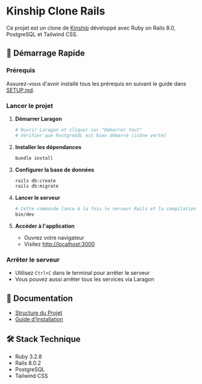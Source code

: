 # Kinship Clone Rails

Ce projet est un clone de [Kinship](https://www.kinshipedu.fr/) développé avec Ruby on Rails 8.0, PostgreSQL et Tailwind CSS.

## 🚀 Démarrage Rapide

### Prérequis
Assurez-vous d'avoir installé tous les prérequis en suivant le guide dans [SETUP.md](SETUP.md).

### Lancer le projet

1. **Démarrer Laragon**
   ```bash
   # Ouvrir Laragon et cliquer sur "Démarrer tout"
   # Vérifier que PostgreSQL est bien démarré (icône verte)
   ```

2. **Installer les dépendances**
   ```bash
   bundle install
   ```

3. **Configurer la base de données**
   ```bash
   rails db:create
   rails db:migrate
   ```

4. **Lancer le serveur**
   ```bash
   # Cette commande lance à la fois le serveur Rails et la compilation Tailwind
   bin/dev
   ```

5. **Accéder à l'application**
   - Ouvrez votre navigateur
   - Visitez [http://localhost:3000](http://localhost:3000)

### Arrêter le serveur
- Utilisez `Ctrl+C` dans le terminal pour arrêter le serveur
- Vous pouvez aussi arrêter tous les services via Laragon

## 📝 Documentation
- [Structure du Projet](docs/STRUCTURE.md)
- [Guide d'Installation](SETUP.md)

## 🛠 Stack Technique
- Ruby 3.2.8
- Rails 8.0.2
- PostgreSQL
- Tailwind CSS
